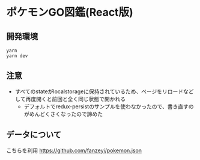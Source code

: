 # ポケモンGO図鑑(React版)

## 開発環境
```
yarn
yarn dev
```

## 注意
- すべてのstateがlocalstorageに保持されているため、ページをリロードなどして再度開くと前回と全く同じ状態で開かれる
  - デフォルトでredux-persistのサンプルを使わなかったので、書き直すのがめんどくさくなったので諦めた

## データについて
こちらを利用 https://github.com/fanzeyi/pokemon.json

